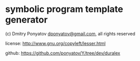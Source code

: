 # symbolic program template generator

(c) Dmitry Ponyatov <dponyatov@gmail.com>, all rights reserved

license:    http://www.gnu.org/copyleft/lesser.html

github:     https://github.com/ponyatov/Y/tree/dev/duralex
